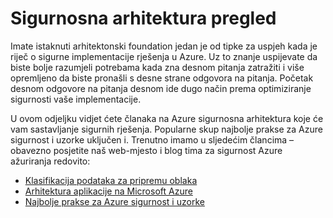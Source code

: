 <properties
   pageTitle="Sigurnosna arhitektura pregled | Microsoft Azure"
   description="Članak sadrži pregled arhitektura sigurnosti za Azure i curated popis srodnih članaka."
   services="security"
   documentationCenter="na"
   authors="TomShinder"
   manager="MBaldwin"
   editor="TomSh"/>

<tags
   ms.service="security"
   ms.devlang="na"
   ms.topic="article"
   ms.tgt_pltfrm="na"
   ms.workload="na"
   ms.date="08/16/2016"
   ms.author="yurid"/>

# <a name="security-architecture-overview"></a>Sigurnosna arhitektura pregled

Imate istaknuti arhitektonski foundation jedan je od tipke za uspjeh kada je riječ o sigurne implementacije rješenja u Azure. Uz to znanje uspijevate da biste bolje razumjeli potrebama kada zna desnom pitanja zatražiti i više opremljeno da biste pronašli s desne strane odgovora na pitanja. Početak desnom odgovore na pitanja desnom ide dugo način prema optimiziranje sigurnosti vaše implementacije.

U ovom odjeljku vidjet ćete članaka na Azure sigurnosna arhitektura koje će vam sastavljanje sigurnih rješenja. Popularne skup najbolje prakse za Azure sigurnost i uzorke uključen i. Trenutno imamo u sljedećim člancima – obavezno posjetite naš web-mjesto i blog tima za sigurnost Azure ažuriranja redovito:

- [Klasifikacija podataka za pripremu oblaka](azure-security-data-classification.md)
- [Arhitektura aplikacije na Microsoft Azure](security-application-architecture-on-azure.md)
- [Najbolje prakse za Azure sigurnost i uzorke](security-best-practices-and-patterns.md)
